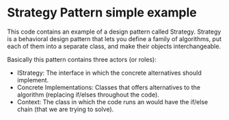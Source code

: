 # Strategy Pattern simple example

This code contains an example of a design pattern called Strategy.
Strategy is a behavioral design pattern that lets you define a family of algorithms, put each of them into a separate class, and make their objects interchangeable.

Basically this pattern contains three actors (or roles):
- IStrategy: The interface in which the concrete alternatives should implement.
- Concrete Implementations: Classes that offers alternatives to the algorithm (replacing if/elses throughout the code).
- Context: The class in which the code runs an would have the if/else chain (that we are trying to solve).

